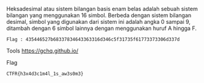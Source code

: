 Heksadesimal atau sistem bilangan basis enam belas adalah sebuah sistem bilangan yang menggunakan 16 simbol. Berbeda dengan sistem bilangan desimal, simbol yang digunakan dari sistem ini adalah angka 0 sampai 9, ditambah dengan 6 simbol lainnya dengan menggunakan huruf A hingga F.
```
Flag : 435446527b68337834643363316d346c5f31735f61773373306d337d
```

Tools
https://gchq.github.io/

Flag 

```
CTFR{h3x4d3c1m4l_1s_aw3s0m3}
```